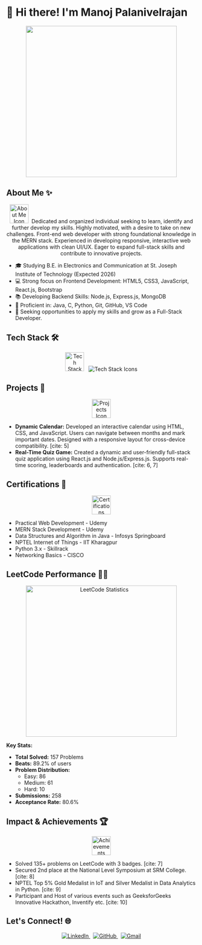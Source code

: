   # 👋 Hi there! I'm Manoj Palanivelrajan

<p align="center">
  <img src="https://jaro-website.s3.ap-south-1.amazonaws.com/2024/07/hand-drawn-flat-design-devops-illustration_23-2149387396.jpg" width="400" 
</p>

## About Me ✨

<p align="center">
  <img src="images/about-me-icon.png" width="50" alt="About Me Icon">
  &nbsp;Dedicated and organized individual seeking to learn, identify and further develop my skills. Highly motivated, with a desire to take on new challenges. Front-end web developer with strong foundational knowledge in the MERN stack. Experienced in developing responsive, interactive web applications with clean UI/UX. Eager to expand full-stack skills and contribute to innovative projects.
</p>

* 🎓 Studying B.E. in Electronics and Communication at St. Joseph Institute of Technology (Expected 2026)
* 💻 Strong focus on Frontend Development: HTML5, CSS3, JavaScript, React.js, Bootstrap
* 📚 Developing Backend Skills: Node.js, Express.js, MongoDB
* 🌱 Proficient in: Java, C, Python, Git, GitHub, VS Code
* 🤝 Seeking opportunities to apply my skills and grow as a Full-Stack Developer.

## Tech Stack 🛠️

<p align="center">
  <img src="images/tech-stack-icon.png" width="50" alt="Tech Stack Icon">
  &nbsp;
  <img src="https://skillicons.dev/icons?i=html,css,javascript,react,bootstrap,nodejs,express,mongodb,java,c,python,git,github,vscode" alt="Tech Stack Icons" />
</p>

## Projects 📂

<p align="center">
  <img src="images/projects-icon.png" width="50" alt="Projects Icon">
</p>

* **Dynamic Calendar:** Developed an interactive calendar using HTML, CSS, and JavaScript. Users can navigate between months and mark important dates. Designed with a responsive layout for cross-device compatibility. [cite: 5]
* **Real-Time Quiz Game:** Created a dynamic and user-friendly full-stack quiz application using React.js and Node.js/Express.js. Supports real-time scoring, leaderboards and authentication. [cite: 6, 7]

## Certifications 📜

<p align="center">
  <img src="images/certifications-icon.png" width="50" alt="Certifications Icon">
</p>

* Practical Web Development - Udemy
* MERN Stack Development - Udemy
* Data Structures and Algorithm in Java - Infosys Springboard
* NPTEL Internet of Things - IIT Kharagpur
* Python 3.x - Skillrack
* Networking Basics - CISCO

## LeetCode Performance 🧑‍💻

<p align="center">
<img src="images/leetcode-stats.png" width="400" alt="LeetCode Statistics">
</p>

**Key Stats:**

* **Total Solved:** 157 Problems
* **Beats:** 89.2% of users
* **Problem Distribution:**
    * Easy: 86
    * Medium: 61
    * Hard: 10
* **Submissions:** 258
* **Acceptance Rate:** 80.6%

## Impact & Achievements 🏆

<p align="center">
  <img src="images/achievements-icon.png" width="50" alt="Achievements Icon">
</p>

* Solved 135+ problems on LeetCode with 3 badges. [cite: 7]
* Secured 2nd place at the National Level Symposium at SRM College. [cite: 8]
* NPTEL Top 5% Gold Medalist in IoT and Silver Medalist in Data Analytics in Python. [cite: 9]
* Participant and Host of various events such as GeeksforGeeks Innovative Hackathon, Inventify etc. [cite: 10]

## Let's Connect! 🌐

<p align="center">
  <a href="https://www.linkedin.com/in/manoj-palanivelrajan">
    <img src="https://img.shields.io/badge/LinkedIn-%230077B5.svg?style=for-the-badge&logo=linkedin&logoColor=white" alt="LinkedIn">
  </a>
  &nbsp;
  <a href="https://github.com/manoj-palanivel">
    <img src="https://img.shields.io/badge/GitHub-%2318171C.svg?style=for-the-badge&logo=github&logoColor=white" alt="GitHub">
  </a>
  &nbsp;
  <a href="manojpalanivelrajan@gmail.com">
    <img src="https://img.shields.io/badge/Gmail-D14836?style=for-the-badge&logo=gmail&logoColor=white" alt="Gmail">
  </a>
</p>
